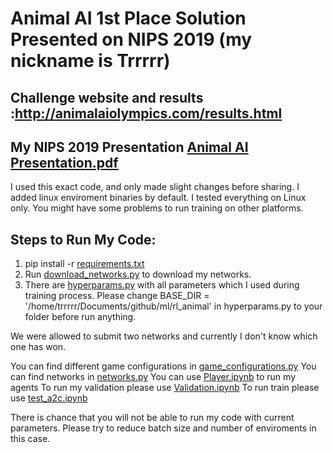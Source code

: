# Animal AI 1st Place Solution Presented on NIPS 2019 (my nickname is Trrrrr)
## Challenge website and results :http://animalaiolympics.com/results.html
## My NIPS 2019 Presentation [Animal AI Presentation.pdf](/Animal%20AI%20Presentation.pdf)

I used this exact code, and only made slight changes before sharing.
I added linux enviroment binaries by default. I tested everything on Linux only.
You might have some problems to run training on other platforms.

## Steps to Run My Code:
1) pip install -r [requirements.txt](/requirements.txt)
2) Run [download_networks.py](/download_networks.py) to download my networks. 
3) There are [hyperparams.py](/hyperparams.py) with all parameters which I used during training process. Please change BASE_DIR = '/home/trrrrr/Documents/github/ml/rl_animal' in hyperparams.py to your folder before run anything.


We were allowed to submit two networks and currently I don't know which one has won.

You can find different game configurations in [game_configurations.py](../blob/master/games_configurations.py)
You can find networks in [networks.py](/networks.py)
You can use [Player.ipynb](/Player.ipynb) to run my agents
To run my validation please use [Validation.ipynb](/Validation.ipynb)
To run train please use [test_a2c.ipynb](/test_a2c.ipynb)

There is chance that you will not be able to run my code with current parameters. Please try to reduce batch size and number of enviroments in this case.





